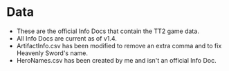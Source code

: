 # Data

* These are the official Info Docs that contain the TT2 game data.
* All Info Docs are current as of v1.4.
* ArtifactInfo.csv has been modified to remove an extra comma and to fix Heavenly Sword's name.
* HeroNames.csv has been created by me and isn't an official Info Doc.
